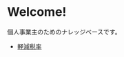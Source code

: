 # Welcome!

個人事業主のためのナレッジベースです。

- [軽減税率](taxes/消費税/軽減税率)
<!-- - [課税事業者](taxes/消費税/課税事業者) -->
<!-- - [給与所得](taxes/所得税/給与所得) -->
